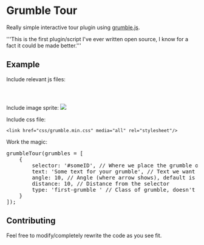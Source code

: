 Grumble Tour
==========

Really simple interactive tour plugin using [grumble.js](http://jamescryer.github.com/grumble.js/).

'''This is the first plugin/script I've ever written open source, I know for a fact it could be made better.'''

Example
--------

Include relevant js files:
<pre><script src="js/Bubble.js"></script></pre>
<pre><script src="js/jquery.grumble.min.js"></script></pre>
<pre><script src="js/grumble-tour.js"></script></pre>

Include image sprite:
<img src="img/bubble-sprite.png">

Include css file:
```
<link href="css/grumble.min.css" media="all" rel="stylesheet"/>
```

Work the magic:
<pre>
grumbleTour(grumbles = [
	{
		selector: '#someID', // Where we place the grumble on the page
		text: 'Some text for your grumble', // Text we want to display
		angle: 10, // Angle (where arrow shows), default is 45 degrees
		distance: 10, // Distance from the selector
		type: 'first-grumble ' // Class of grumble, doesn't handle adding classes very well so we have to add a space after the class name
	} 
]);
</pre>

Contributing
--------

Feel free to modify/completely rewrite the code as you see fit.